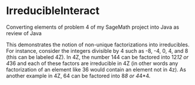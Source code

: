 # IrreducibleInteract
Converting elements of problem 4 of my SageMath project into Java as review of Java

This demonstrates the notion of non-unique factorizations into irreducibles. For instance, consider the integers divisible by 4 such as -8, -4, 0, 4, and 8 (this can be labeled 4Z). In 4Z, the number 144 can be factored into 12*12 or 4*36 and each of these factors are irreducible in 4Z (in other words any factorization of an element like 36 would contain an element not in 4z). As another example in 4Z, 64 can be factored into 8*8 or 4*4*4.
